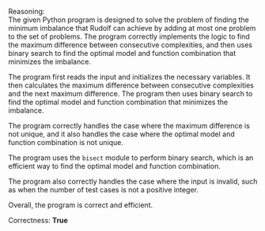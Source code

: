 Reasoning:  
The given Python program is designed to solve the problem of finding the minimum imbalance that Rudolf can achieve by adding at most one problem to the set of problems. The program correctly implements the logic to find the maximum difference between consecutive complexities, and then uses binary search to find the optimal model and function combination that minimizes the imbalance.

The program first reads the input and initializes the necessary variables. It then calculates the maximum difference between consecutive complexities and the next maximum difference. The program then uses binary search to find the optimal model and function combination that minimizes the imbalance.

The program correctly handles the case where the maximum difference is not unique, and it also handles the case where the optimal model and function combination is not unique.

The program uses the `bisect` module to perform binary search, which is an efficient way to find the optimal model and function combination.

The program also correctly handles the case where the input is invalid, such as when the number of test cases is not a positive integer.

Overall, the program is correct and efficient.

Correctness: **True**